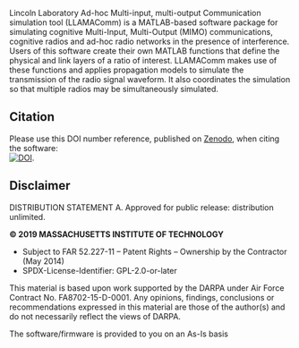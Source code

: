 Lincoln Laboratory Ad-hoc Multi-input, multi-output Communication simulation tool (LLAMAComm) is a MATLAB-based software package 
for simulating cognitive Multi-Input, Multi-Output (MIMO) communications, cognitive radios and ad-hoc radio networks in the 
presence of interference. Users of this software create their own MATLAB functions that define the physical and link layers of 
a ratio of interest. LLAMAComm makes use of these functions and applies propagation models to simulate the transmission of the 
radio signal waveform. It also coordinates the simulation so that multiple radios may be simultaneously simulated.

## Citation

Please use this DOI number reference, published on [Zenodo](https://zenodo.org), when citing the software:    
[![DOI](https://zenodo.org/badge/199025692.svg)](https://zenodo.org/badge/latestdoi/199025692).    

## Disclaimer

DISTRIBUTION STATEMENT A. Approved for public release: distribution unlimited.  

<b>© 2019 MASSACHUSETTS INSTITUTE OF TECHNOLOGY</b>  
* Subject to FAR 52.227-11 – Patent Rights – Ownership by the Contractor (May 2014)  
* SPDX-License-Identifier: GPL-2.0-or-later   

This material is based upon work supported by the DARPA under Air Force Contract No. FA8702-15-D-0001. Any opinions, findings, conclusions or recommendations expressed in this material are those of the author(s) and do not necessarily reflect the views of DARPA.  

The software/firmware is provided to you on an As-Is basis
